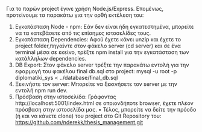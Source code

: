 Για το παρών project έγινε χρήση Node.js/Express. Επομένως,
προτείνουμε τα παρακάτω για την ορθή εκτέλεση του:
1. Εγκατάσταση Node - npm: Εάν δεν είναι ήδη εγκατεστημένα, μπορείτε να τα
κατεβάσετε από τις επίσημες ιστοσελίδες τους.
2. Εγκατάσταση Dependencies: Αφού έχετε κάνει unzip και έχετε το project
folder,πηγαίντε στον φάκελο server (cd server) και σε ένα terminal μέσα σε εκείνο,
τρέξτε npm install για την εγκατάσταση των κατάλληλων dependencies.
3. DB Export: Στον φάκελο server τρέξτε την παρακάτω εντολή για την εφαρμογή
του φακέλου final db.sql στο project:
mysql -u root -p diplomatiki_sys < ../database/final_db.sql
4. Ξεκινήστε τον server: Μπορείτε να ξεκινήσετε τον server με την εντολή npm
run dev.
5. Πρόσβαση στην ιστοσελίδα: Γράφοντας
http://localhost:5001/index.html
σε οποιονδήποτε browser, έχετε πλέον πρόσβαση στην ιστοσελίδα μας.
• Τέλος, μπορείτε να δείτε την πρόοδο (ή και να κάνετε clone) του project στο Git
Repository του:
https://github.com/nderekk/thesis_management.git
